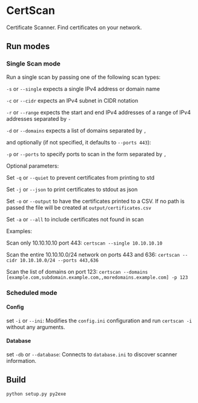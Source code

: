 # CertScan

Certificate Scanner. Find certificates on your network.

## Run modes

### Single Scan mode

Run a single scan by passing one of the following scan types:

`-s` or `--single` expects a single IPv4 address or domain name

`-c` or `--cidr` expects an IPv4 subnet in CIDR notation

`-r` or `--range` expects the start and end IPv4 addresses of a range of IPv4
addresses separated by `-`

`-d` or `--domains` expects a list of domains separated by `,`

and optionally (if not specified, it defaults to `--ports 443`):

`-p` or `--ports` to specify ports to scan in the form separated by `,`

Optional parameters:

Set `-q` or `--quiet` to prevent certificates from printing to std

Set `-j` or `--json` to print certificates to stdout as json

Set `-o` or `--output` to have the certificates printed to a CSV. If no path is
passed the file will be created at `output/certificates.csv`

Set `-a` or `--all` to include certificates not found in scan

Examples:

Scan only 10.10.10.10 port 443: `certscan --single 10.10.10.10`

Scan the entire 10.10.10.0/24 network on ports 443 and
636: `certscan --cidr 10.10.10.0/24 --ports 443,636`

Scan the list of domains on port
123: `certscan --domains [example.com,subdomain.example.com,,moredomains.example.com] -p 123`

### Scheduled mode

#### Config

set `-i` or `--ini`: Modifies the `config.ini` configuration and
run `certscan -i` without any arguments.

#### Database

set `-db` or `--database`: Connects to `database.ini` to discover scanner
information.

## Build

`python setup.py py2exe`